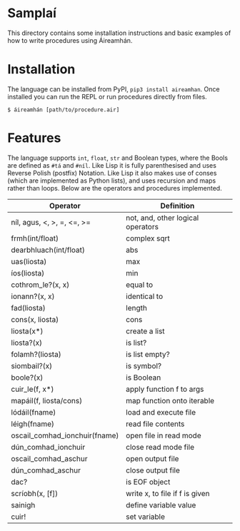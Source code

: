 # Samplaí

This directory contains some installation instructions and basic examples of how to write procedures using Áireamhán.

# Installation

The language can be installed from PyPI, ```pip3 install aireamhan```. Once installed you can run the REPL or run procedures directly from files.

```
$ áireamhán [path/to/procedure.air]
```

# Features

The language supports ```int```, ```float```, ```str``` and Boolean types, where the Bools are defined as ```#tá``` and ```#níl```. Like Lisp it is fully parenthesised and uses Reverse Polish (postfix) Notation. Like Lisp it also makes use of conses (which are implemented as Python lists), and uses recursion and maps rather than loops. Below are the operators and procedures implemented.

| Operator                           | Definition                      |
|-------------------------------|-----------------------------------|
| níl, agus, <, >, =, <=, >=    | not, and, other logical operators |
| frmh(int/float)               | complex sqrt                      |
| dearbhluach(int/float)       | abs                               |
| uas(liosta)                   | max                               |
| íos(liosta)                   | min                               |
| cothrom_le?(x, x)             | equal to                          |
| ionann?(x, x)                 | identical to                      |
| fad(liosta)                   | length                            |
| cons(x, liosta)               | cons                              |
| liosta(x*)                    | create a list                     |
| liosta?(x)                    | is list?                          |
| folamh?(liosta)               | is list empty?                    |
| siombail?(x)                  | is symbol?                        |
| boole?(x)                     | is Boolean                        |
| cuir_le(f, x*)                | apply function f to args          |
| mapáil(f, liosta/cons)        | map function onto iterable        |
| lódáil(fname)                 | load and execute file             |
| léigh(fname)                  | read file contents                |
| oscail_comhad_ionchuir(fname) | open file in read mode            |
| dún_comhad_ionchuir           | close read mode file              |
| oscail_comhad_aschur          | open output file                  |
| dún_comhad_aschur             | close output file                 |
| dac?                          | is EOF object                     |
| scríobh(x, [f])               | write x, to file if f is given    |
| sainigh                       | define variable value             |
| cuir!                         | set variable                      |
